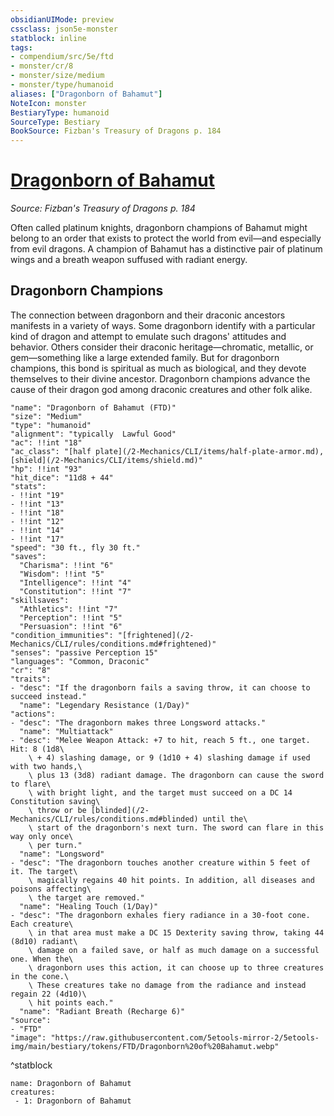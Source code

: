 ```yaml
---
obsidianUIMode: preview
cssclass: json5e-monster
statblock: inline
tags:
- compendium/src/5e/ftd
- monster/cr/8
- monster/size/medium
- monster/type/humanoid
aliases: ["Dragonborn of Bahamut"]
NoteIcon: monster
BestiaryType: humanoid
SourceType: Bestiary
BookSource: Fizban's Treasury of Dragons p. 184
---
```

# [Dragonborn of Bahamut](2-Mechanics\CLI\bestiary\humanoid/dragonborn-of-bahamut-ftd.md)
*Source: Fizban's Treasury of Dragons p. 184*  

Often called platinum knights, dragonborn champions of Bahamut might belong to an order that exists to protect the world from evil—and especially from evil dragons. A champion of Bahamut has a distinctive pair of platinum wings and a breath weapon suffused with radiant energy.

## Dragonborn Champions

The connection between dragonborn and their draconic ancestors manifests in a variety of ways. Some dragonborn identify with a particular kind of dragon and attempt to emulate such dragons' attitudes and behavior. Others consider their draconic heritage—chromatic, metallic, or gem—something like a large extended family. But for dragonborn champions, this bond is spiritual as much as biological, and they devote themselves to their divine ancestor. Dragonborn champions advance the cause of their dragon god among draconic creatures and other folk alike.

```statblock
"name": "Dragonborn of Bahamut (FTD)"
"size": "Medium"
"type": "humanoid"
"alignment": "typically  Lawful Good"
"ac": !!int "18"
"ac_class": "[half plate](/2-Mechanics/CLI/items/half-plate-armor.md), [shield](/2-Mechanics/CLI/items/shield.md)"
"hp": !!int "93"
"hit_dice": "11d8 + 44"
"stats":
- !!int "19"
- !!int "13"
- !!int "18"
- !!int "12"
- !!int "14"
- !!int "17"
"speed": "30 ft., fly 30 ft."
"saves":
  "Charisma": !!int "6"
  "Wisdom": !!int "5"
  "Intelligence": !!int "4"
  "Constitution": !!int "7"
"skillsaves":
  "Athletics": !!int "7"
  "Perception": !!int "5"
  "Persuasion": !!int "6"
"condition_immunities": "[frightened](/2-Mechanics/CLI/rules/conditions.md#frightened)"
"senses": "passive Perception 15"
"languages": "Common, Draconic"
"cr": "8"
"traits":
- "desc": "If the dragonborn fails a saving throw, it can choose to succeed instead."
  "name": "Legendary Resistance (1/Day)"
"actions":
- "desc": "The dragonborn makes three Longsword attacks."
  "name": "Multiattack"
- "desc": "Melee Weapon Attack: +7 to hit, reach 5 ft., one target. Hit: 8 (1d8\
    \ + 4) slashing damage, or 9 (1d10 + 4) slashing damage if used with two hands,\
    \ plus 13 (3d8) radiant damage. The dragonborn can cause the sword to flare\
    \ with bright light, and the target must succeed on a DC 14 Constitution saving\
    \ throw or be [blinded](/2-Mechanics/CLI/rules/conditions.md#blinded) until the\
    \ start of the dragonborn's next turn. The sword can flare in this way only once\
    \ per turn."
  "name": "Longsword"
- "desc": "The dragonborn touches another creature within 5 feet of it. The target\
    \ magically regains 40 hit points. In addition, all diseases and poisons affecting\
    \ the target are removed."
  "name": "Healing Touch (1/Day)"
- "desc": "The dragonborn exhales fiery radiance in a 30-foot cone. Each creature\
    \ in that area must make a DC 15 Dexterity saving throw, taking 44 (8d10) radiant\
    \ damage on a failed save, or half as much damage on a successful one. When the\
    \ dragonborn uses this action, it can choose up to three creatures in the cone.\
    \ These creatures take no damage from the radiance and instead regain 22 (4d10)\
    \ hit points each."
  "name": "Radiant Breath (Recharge 6)"
"source":
- "FTD"
"image": "https://raw.githubusercontent.com/5etools-mirror-2/5etools-img/main/bestiary/tokens/FTD/Dragonborn%20of%20Bahamut.webp"
```
^statblock

```encounter-table
name: Dragonborn of Bahamut
creatures:
 - 1: Dragonborn of Bahamut
```
